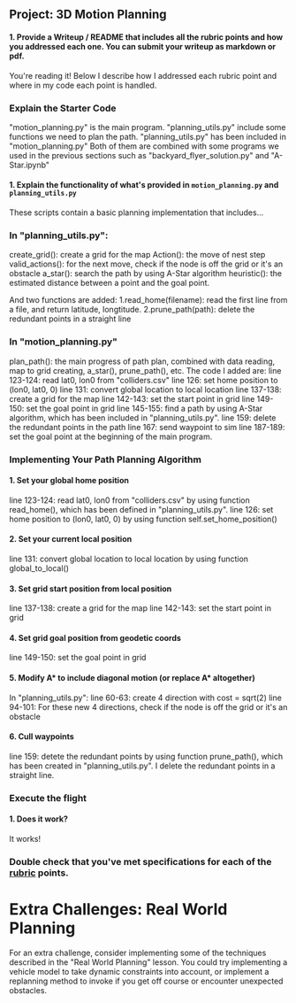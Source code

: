 ## Project: 3D Motion Planning

#### 1. Provide a Writeup / README that includes all the rubric points and how you addressed each one.  You can submit your writeup as markdown or pdf.  

You're reading it! Below I describe how I addressed each rubric point and where in my code each point is handled.

### Explain the Starter Code
"motion_planning.py" is the main program.
"planning_utils.py" include some functions we need to plan the path.
"planning_utils.py" has been included in "motion_planning.py"
Both of them are combined with some programs we used in the previous sections such as "backyard_flyer_solution.py" and "A-Star.ipynb"


#### 1. Explain the functionality of what's provided in `motion_planning.py` and `planning_utils.py`
These scripts contain a basic planning implementation that includes...

### In "planning_utils.py":
create_grid(): create a grid for the map
Action(): the move of nest step
valid_actions(): for the next move, check if the node is off the grid or it's an obstacle 
a_star(): search the path by using A-Star algorithm
heuristic(): the estimated distance between a point and the goal point.

And two functions are added:
1.read_home(filename): read the first line from a file, and return latitude, longtitude.
2.prune_path(path): delete the redundant points in a straight line

### In "motion_planning.py"
plan_path(): the main progress of path plan, combined with data reading, map to grid creating, a_star(),  prune_path(), etc.
The code I added are:
line 123-124: read lat0, lon0 from "colliders.csv"
line 126: set home position to (lon0, lat0, 0)
line 131: convert global location to local location
line 137-138: create a grid for the map
line 142-143: set the start point in grid
line 149-150: set the goal point in grid
line 145-155: find a path by using A-Star algorithm, which has been included in "planning_utils.py".
line 159: delete the redundant points in the path
line 167: send waypoint to sim
line 187-189: set the goal point at the beginning of the main program.

### Implementing Your Path Planning Algorithm

#### 1. Set your global home position
line 123-124: read lat0, lon0 from "colliders.csv" by using function read_home(), which has been defined in "planning_utils.py".
line 126: set home position to (lon0, lat0, 0) by using function self.set_home_position()

#### 2. Set your current local position
line 131: convert global location to local location by using function global_to_local()

#### 3. Set grid start position from local position
line 137-138: create a grid for the map
line 142-143: set the start point in grid

#### 4. Set grid goal position from geodetic coords
line 149-150: set the goal point in grid

#### 5. Modify A* to include diagonal motion (or replace A* altogether)
In "planning_utils.py":
line 60-63: create 4 direction with cost = sqrt(2)
line 94-101: For these new 4 directions, check if the node is off the grid or it's an obstacle

#### 6. Cull waypoints 
line 159: detete the redundant points by using function prune_path(), which has been created in "planning_utils.py".  I delete the redundant points in a straight line.

### Execute the flight
#### 1. Does it work?
It works!

### Double check that you've met specifications for each of the [rubric](https://review.udacity.com/#!/rubrics/1534/view) points.
  
# Extra Challenges: Real World Planning

For an extra challenge, consider implementing some of the techniques described in the "Real World Planning" lesson. You could try implementing a vehicle model to take dynamic constraints into account, or implement a replanning method to invoke if you get off course or encounter unexpected obstacles.
